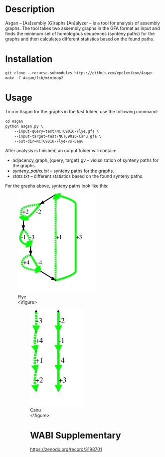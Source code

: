 # Description
Asgan – [As]sembly [G]raphs [An]alyzer – is a tool for analysis of assembly graphs.
The tool takes two assembly graphs in the GFA format as input and finds the minimum set of
homologous sequences (synteny paths) for the graphs and then calculates different statistics
based on the found paths.

# Installation
```
git clone --recurse-submodules https://github.com/epolevikov/Asgan
make -C Asgan/lib/minimap2
```

# Usage
To run Asgan for the graphs in the _test_ folder, use the following command:
```
cd Asgan
python asgan.py \
    --input-query=test/NCTC9016-Flye.gfa \
    --input-target=test/NCTC9016-Canu.gfa \
    --out-dir=NCTC9016-Flye-vs-Canu
```
After analysis is finished, an output folder will contain:
* adjacency_graph_{query, target}.gv – visualization of synteny paths for the graphs.
* _synteny_paths.txt_ – synteny paths for the graphs.
* _stats.txt_ – different statistics based on the found synteny paths.

For the graphs above, synteny paths look like this:

<p align="center">
    <figure>
        <img src="https://github.com/epolevikov/Asgan/blob/master/graph-examples/flye.svg" width=250>
        <figcaption>Flye</figcaption>
    <\figure>
    <figure>
        <img src="https://github.com/epolevikov/Asgan/blob/master/graph-examples/canu.svg" width=175>
        <figcaption>Canu</figcaption>
    <\figure>
</p>

# WABI Supplementary

https://zenodo.org/record/3198701

